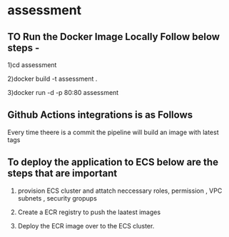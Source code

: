 # assessment

## TO Run the Docker Image Locally Follow below steps - 

1)cd assessment

2)docker build -t assessment .

3)docker run -d -p 80:80 assessment

## Github Actions integrations is as Follows 

Every time theere is a commit the pipeline will build an image with latest tags


## To deploy the application to ECS below are the steps that are important 
1) provision ECS cluster and attatch neccessary roles, permission , VPC subnets , security gropups 

2) Create a ECR registry to push the laatest images 
3) Deploy the ECR image over to the ECS cluster.
